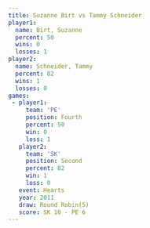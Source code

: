 ```yaml
---
title: Suzanne Birt vs Tammy Schneider
player1:                
  name: Birt, Suzanne   
  percent: 50           
  wins: 0               
  losses: 1             
player2:                
  name: Schneider, Tammy
  percent: 82           
  wins: 1               
  losses: 0             
games:
 - player1:          
     team: 'PE'      
     position: Fourth
     percent: 50     
     win: 0          
     loss: 1         
   player2:          
     team: 'SK'      
     position: Second
     percent: 82     
     win: 1          
     loss: 0         
   event: Hearts       
   year: 2011          
   draw: Round Robin(5)
   score: SK 10 - PE 6 
---
```

